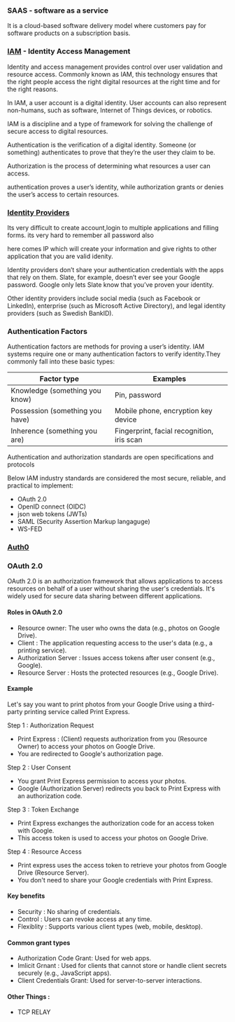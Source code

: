 

### SAAS - software as a service
It is a cloud-based software delivery model where customers pay for software products on a subscription basis.


### [IAM](https://auth0.com/docs/get-started/identity-fundamentals/identity-and-access-management) - Identity Access Management

Identity and access management provides control over user validation and resource access. Commonly known as IAM, this technology ensures that the right people access the right digital resources at the right time and for the right reasons.

In IAM, a user account is a digital identity. User accounts can also represent non-humans, such as software, Internet of Things devices, or robotics.

IAM is a discipline and a type of framework for solving the challenge of secure access to digital resources.

Authentication is the verification of a digital identity. Someone (or something) authenticates to prove that they’re the user they claim to be. 

Authorization is the process of determining what resources a user can access. 

authentication proves a user’s identity, while authorization grants or denies the user’s access to certain resources. 

### [Identity Providers](https://auth0.com/docs/get-started/identity-fundamentals/identity-and-access-management#identity-providers)
Its very difficult to create account,login to multiple applications and filling forms.
its very hard to remember all password also

here comes IP which will create your information and give rights to other application that you are valid idenity.

Identity providers don’t share your authentication credentials with the apps that rely on them. Slate, for example, doesn’t ever see your Google password. Google only lets Slate know that you’ve proven your identity. 

 Other identity providers include social media (such as Facebook or LinkedIn), enterprise (such as Microsoft Active Directory), and legal identity providers (such as Swedish BankID).


### Authentication Factors
Authentication factors are methods for proving a user’s identity. IAM systems require one or many authentication factors to verify identity.They commonly fall into these basic types:

| Factor type | Examples |
| -------- | -------- |
| Knowledge (something you know)   | Pin, password  |
| Possession (something you have)  | Mobile phone, encryption key device   |
| Inherence (something you are)    | Fingerprint, facial recognition, iris scan  |


Authentication and authorization standards are open specifications and protocols

Below IAM industry standards are considered the most secure, reliable, and practical to implement:

- OAuth 2.0
- OpenID connect (OIDC)
- json web tokens (JWTs)
- SAML (Security Assertion Markup langaguge)
- WS-FED


### [Auth0](https://auth0.com/docs/get-started/identity-fundamentals/introduction-to-auth0)

### OAuth 2.0
OAuth 2.0 is an authorization framework that allows applications to access resources on behalf of a user without sharing the user's credentials. It's widely used for secure data sharing between different applications.

#### Roles in OAuth 2.0
- Resource owner: The user who owns the data (e.g., photos on Google Drive).
- Client : The application requesting access to the user's data (e.g., a printing service).
- Authorization Server : Issues access tokens after user consent (e.g., Google).
- Resource Server : Hosts the protected resources (e.g., Google Drive).

#### Example
Let's say you want to print photos from your Google Drive using a third-party printing service called Print Express.

Step 1 : Authorization Request
 - Print Express : (Client) requests authorization from you (Resource Owner) to access your photos on Google Drive.
 - You are redirected to Google's authorization page.

Step 2  : User Consent
- You grant Print Express permission to access your photos.
- Google (Authorization Server) redirects you back to Print Express with an authorization code.

Step 3 : Token Exchange
- Print Express exchanges the authorization code for an access token with Google.
- This access token is used to access your photos on Google Drive.

Step 4 : Resource Access
- Print express uses the access token to retrieve your photos from Google Drive (Resource Server).
- You don't need to share your Google credentials with Print Express.

#### Key benefits

- Security : No sharing of credentials.
- Control : Users can revoke access at any time.
- Flexiblity : Supports various client types (web, mobile, desktop).

#### Common grant types
- Authorization Code Grant: Used for web apps.
- Imlicit Grnant : Used for clients that cannot store or handle client secrets securely (e.g., JavaScript apps).
- Client Credentials Grant: Used for server-to-server interactions.
















#### Other Things : 

- TCP RELAY